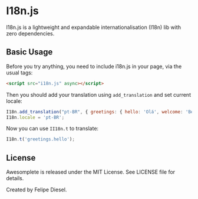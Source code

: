 # I18n.js

I18n.js is a lightweight and expandable internationalisation (I18n) lib with zero dependencies.


## Basic Usage

Before you try anything, you need to include i18n.js in your page, via the usual tags:

```html
<script src="i18n.js" async></script>
```

Then you should add your translation using `add_translation` and set current locale:

```js
I18n.add_translation("pt-BR", { greetings: { hello: 'Olá', welcome: 'Bem vindo' }});
I18n.locale = 'pt-BR';
```

Now you can use `II18n.t` to translate:

```js
I18n.t('greetings.hello');
```

## License

Awesomplete is released under the MIT License. See LICENSE file for
details.

Created by Felipe Diesel.
